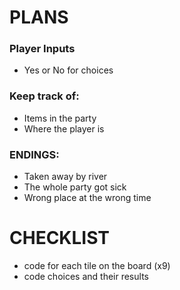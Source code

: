 # PLANS
### Player Inputs
* Yes or No for choices

### Keep track of:
* Items in the party
* Where the player is

### ENDINGS:
* Taken away by river
* The whole party got sick
* Wrong place at the wrong time

# CHECKLIST
* code for each tile on the board (x9)
* code choices and their results
